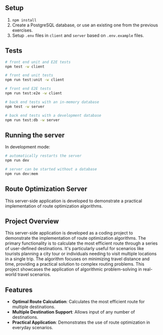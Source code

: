## Setup

1. `npm install`
2. Create a PostgreSQL database, or use an existing one from the previous exercises.
3. Setup `.env` files in `client` and `server` based on `.env.example` files.

## Tests

```bash
# front end unit and E2E tests
npm test -w client

# front end unit tests
npm run test:unit -w client

# front end E2E tests
npm run test:e2e -w client

# back end tests with an in-memory database
npm test -w server

# back end tests with a development database
npm run test:db -w server
```

## Running the server

In development mode:

```bash
# automatically restarts the server
npm run dev

# server can be started without a database
npm run dev:mem
```

## Route Optimization Server

This server-side application is developed to demonstrate a practical implementation of route optimization algorithms.

## Project Overview

This server-side application is developed as a coding project to demonstrate the implementation of route optimization algorithms. The primary functionality is to calculate the most efficient route through a series of user-defined destinations. It's particularly useful for scenarios like tourists planning a city tour or individuals needing to visit multiple locations in a single trip. The algorithm focuses on minimizing travel distance and time, providing a practical solution to complex routing problems. This project showcases the application of algorithmic problem-solving in real-world travel scenarios.

## Features

- **Optimal Route Calculation**: Calculates the most efficient route for multiple destinations.
- **Multiple Destination Support**: Allows input of any number of destinations.
- **Practical Application**: Demonstrates the use of route optimization in everyday scenarios.
